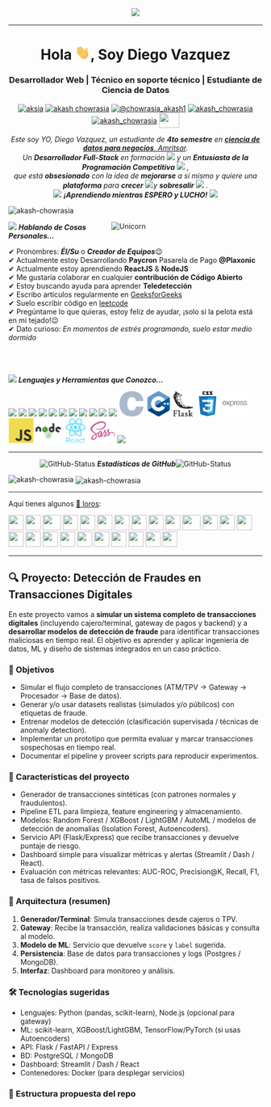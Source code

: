 <p align="center">
  <img src="https://github.com/thompsonemerson/thompsonemerson/raw/master/cover-thompson.png" height="200"/>
</p>
<hr>
<h1 align="center">Hola <img src="https://raw.githubusercontent.com/ABSphreak/ABSphreak/master/gifs/Hi.gif" width="30px">, Soy Diego Vazquez </h1>
<h3 align="center">Desarrollador Web | Técnico en soporte técnico  | Estudiante de Ciencia de Datos</h3>
<p align="center">
<a href="https://www.linkedin.com/in/aksia/" target="blank"><img align="center" src="https://cdn.jsdelivr.net/npm/simple-icons@3.0.1/icons/linkedin.svg" alt="aksia" height="30" width="40" /></a>
<a href="https://www.facebook.com/akash.chowrasia.908/" target="blank"><img align="center" src="https://cdn.jsdelivr.net/npm/simple-icons@3.0.1/icons/facebook.svg" alt="akash chowrasia" height="30" width="40" /></a>
<a href="https://www.hackerrank.com/@chowrasia_akash1" target="blank"><img align="center" src="https://cdn.jsdelivr.net/npm/simple-icons@3.0.1/icons/hackerrank.svg" alt="@chowrasia_akash1" height="30" width="40" /></a>
<a href="https://leetcode.com/Akash_Chowrasia/" target="blank"><img align="center" src="https://cdn.jsdelivr.net/npm/simple-icons@3.0.1/icons/leetcode.svg" alt="akash_chowrasia" height="30" width="40" /></a>
<a href="https://auth.geeksforgeeks.org/user/akash_chowrasia/profile" target="blank"><img align="center" src="https://cdn.jsdelivr.net/npm/simple-icons@3.0.1/icons/geeksforgeeks.svg" alt="akash_chowrasia" height="30" width="40" /></a>
 <a href = "mailto: chowrasia.akash08@gmail.com"><img align="center" src="https://simpleicons.org/icons/gmail.svg" height="30" width="40" /></a>
</p>

<p align="center">
  <em>
    Este soy YO, Diego Vazquez, un estudiante de <b>4to semestre</b> en <a href="https://www.acetamritsar.ac.in/"> <b>ciencia de datos para negocios</b>, Amritsar</a>. <br>
    Un <b>Desarrollador Full-Stack</b> en formación <img src="https://github.com/TheDudeThatCode/TheDudeThatCode/blob/master/Assets/Developer.gif" width="30px"> y un <b>Entusiasta de la Programación Competitiva</b>&nbsp;<img src="https://github.com/TheDudeThatCode/TheDudeThatCode/blob/master/Assets/Designer.gif" width="36px">&nbsp,<br>que está <b>obsesionado</b>
    con la idea de <b>mejorarse</b> a sí mismo y quiere una <b>plataforma</b> para 
    <b>crecer</b> <img src="https://github.com/TheDudeThatCode/TheDudeThatCode/blob/master/Assets/Rocket.gif" width="18px">y 
    <b>sobresalir</b> <img src="https://github.com/TheDudeThatCode/TheDudeThatCode/blob/master/Assets/Medal.gif" width="20px">&nbsp.
  </em> 
  <br>
  <img src="https://media.giphy.com/media/VgCDAzcKvsR6OM0uWg/giphy.gif" width="50" /> <b><i>¡Aprendiendo mientras ESPERO y LUCHO!</i></b> <img src="https://media.giphy.com/media/7j2hfyeVcDtf2/giphy.gif" width="50" />
</p>

<p align="left"> <img src="https://komarev.com/ghpvc/?username=akash-chowrasia&label=Vistas%20del%20perfil&color=0e75b6&style=flat" alt="akash-chowrasia" /> </p>
<img align="right" width=300px alt="Unicorn" src="https://media.giphy.com/media/3ohs4BSacFKI7A717y/giphy.gif" />

<img src="https://media.giphy.com/media/ObNTw8Uzwy6KQ/giphy.gif" width="30px">&nbsp;***Hablando de Cosas Personales...***

✔ Pronombres: ***Él/Su*** o ***Creador de Equipos***😉 <br>
✔ Actualmente estoy Desarrollando **Paycron** Pasarela de Pago **@Plaxonic**<br>
✔ Actualmente estoy aprendiendo **ReactJS** & **NodeJS**<br>
✔ Me gustaría colaborar en cualquier **contribución de Código Abierto**<br>
✔ Estoy buscando ayuda para aprender **Teledetección**<br>
✔ Escribo artículos regularmente en [GeeksforGeeks](https://auth.geeksforgeeks.org/user/akash_chowrasia/articles) <br>
✔ Suelo escribir código en [leetcode](https://leetcode.com/Akash_Chowrasia/) <br>
✔ Pregúntame lo que quieras, estoy feliz de ayudar, ¡solo si la pelota está en mi tejado!😉<br>
✔ Dato curioso: *En momentos de estrés programando, suelo estar medio dormido*<br><br><br><br>

<img src="https://media.giphy.com/media/ObNTw8Uzwy6KQ/giphy.gif" width="30px">&nbsp;***Lenguajes y Herramientas que Conozco...***
<p align="left">
  
  <code><img height="50" src="https://github.com/uannabi/-/blob/master/resource/python-icon.svg"></code>
  <code><img height="50" src="https://github.com/uannabi/-/blob/master/resource/dj.svg"></code>
  <code><img height="50" src="https://github.com/uannabi/-/blob/master/resource/jp.svg"></code>
  <code><img height="50" src="https://github.com/uannabi/-/blob/master/resource/docker-ar21.svg"></code>
  <code><img height="50" src="https://github.com/uannabi/-/blob/master/resource/git.svg"></code>
  <code><img height="50" src="https://github.com/uannabi/-/blob/master/resource/linux-ar21.svg"></code>
  <code><img height="50" src="https://github.com/uannabi/-/blob/master/resource/other/apache_hadoop-ar21.svg"></code>
  <code><img height="50" src="https://github.com/uannabi/-/blob/master/resource/other/mongodb-ar21.svg"></code>
  <code><img height="50" src="https://github.com/uannabi/-/blob/master/resource/other/sqlite-ar21.svg"></code>
  <code><img height="50" src="https://github.com/uannabi/-/blob/master/resource/other/mysql-ar21.svg"></code>
  <code><img height="50" src="https://github.com/uannabi/-/blob/master/resource/other/postgresql-ar21.svg"></code>
  <code><img height="50" src="https://raw.githubusercontent.com/devicons/devicon/master/icons/c/c-original.svg"></code>
  <code><img height="50" src="https://raw.githubusercontent.com/devicons/devicon/master/icons/cplusplus/cplusplus-original.svg"></code>
  <code><img height="50" src="https://github.com/Akash-chowrasia/Akash-chowrasia/blob/main/images/flask.svg"></code>
  <code><img height="50" src="https://raw.githubusercontent.com/devicons/devicon/master/icons/css3/css3-original-wordmark.svg"></code>
  <code><img height="50" src="https://raw.githubusercontent.com/devicons/devicon/master/icons/express/express-original-wordmark.svg"></code>
  <code><img height="50" src="https://raw.githubusercontent.com/devicons/devicon/master/icons/javascript/javascript-original.svg"></code>
  <code><img height="50" src="https://raw.githubusercontent.com/devicons/devicon/master/icons/nodejs/nodejs-original-wordmark.svg"></code>
  <code><img height="50" src="https://raw.githubusercontent.com/devicons/devicon/master/icons/react/react-original-wordmark.svg"></code>
  <code><img height="50" src="https://raw.githubusercontent.com/devicons/devicon/master/icons/sass/sass-original.svg"></code>
  <code><img height="50" src="https://raw.githubusercontent.com/detain/svg-logos/780f25886640cef088af994181646db2f6b1a3f8/svg/selenium-logo.svg"></code>
</p>

<hr>

<p align="center">
 <img src="https://media.giphy.com/media/8UHRm5oY4k4FDxq5QG/giphy.gif" width="30px" alt="GitHub-Status"/>&nbsp;<i><b>Estadísticas de GitHub</b></i><img src="https://media.giphy.com/media/8UHRm5oY4k4FDxq5QG/giphy.gif" width="30px" alt="GitHub-Status"/></p>
<p><img align="left" src="https://github-readme-stats.vercel.app/api/top-langs?username=akash-chowrasia&show_icons=true&locale=en&layout=compact" alt="akash-chowrasia" /></p>

<p>&nbsp;<img align="center" src="https://github-readme-stats.vercel.app/api?username=akash-chowrasia&show_icons=true&locale=en" alt="akash-chowrasia" width="410" /></p>

<hr>

Aquí tienes algunos [🦜 loros](https://cultofthepartyparrot.com):

<div>
    <img src="https://cultofthepartyparrot.com/parrots/hd/githubparrot.gif" width="30" height="30"/>
    <img src="https://cultofthepartyparrot.com/flags/hd/indiaparrot.gif" width="30" height="30"/>
    <img src="https://cultofthepartyparrot.com/parrots/asyncparrot.gif" width="36" height="30"/>
    <img src="https://cultofthepartyparrot.com/parrots/exceptionallyfastparrot.gif" width="30" height="30"/>
    <img src="https://cultofthepartyparrot.com/parrots/hd/60fpsparrot.gif" width="30" height="30"/>
    <img src="https://cultofthepartyparrot.com/parrots/hd/jumpingparrot.gif" width="30" height="30"/>
    <img src="https://cultofthepartyparrot.com/parrots/hd/opensourceparrot.gif" width="30" height="30"/>
    <img src="https://cultofthepartyparrot.com/parrots/hd/dealwithitnowparrot.gif" width="30" height="30"/>
    <img src="https://cultofthepartyparrot.com/parrots/hd/hypnoparrotlight.gif" width="30" height="30"/>
    <img src="https://cultofthepartyparrot.com/parrots/databaseparrot.gif" width="30" height="30"/>
    <img src="https://cultofthepartyparrot.com/parrots/fixparrot.gif" width="36" height="30"/>
    <img src="https://cultofthepartyparrot.com/parrots/hd/laptop_parrot.gif" width="30" height="30"/>
    <img src="https://cultofthepartyparrot.com/parrots/hd/spinningparrot.gif" width="30" height="30"/>
    <img src="https://cultofthepartyparrot.com/parrots/hd/levitationparrot.gif" width="30" height="30"/>
    <img src="https://cultofthepartyparrot.com/parrots/hd/meldparrot.gif" width="30" height="30"/>
    <img src="https://cultofthepartyparrot.com/parrots/slomoparrot.gif" width="30" height="30"/>
    <img src="https://cultofthepartyparrot.com/parrots/hd/moonwalkingparrot.gif" width="30" height="30"/>
    <img src="https://cultofthepartyparrot.com/parrots/hd/stableparrot.gif" width="30" height="30"/>
    <img src="https://cultofthepartyparrot.com/parrots/hd/scienceparrot.gif" width="30" height="30"/>
    <img src="https://cultofthepartyparrot.com/parrots/hd/pirateparrot.gif" width="30" height="30"/>
    <img src="https://cultofthepartyparrot.com/parrots/hd/footballparrot.gif" width="30" height="30"/>
    <img src="https://cultofthepartyparrot.com/parrots/hd/illuminatiparrot.gif" width="30" height="30"/>
    <img src="https://cultofthepartyparrot.com/parrots/hd/hypnoparrotdark.gif" width="30" height="30"/>
    <img src="https://cultofthepartyparrot.com/parrots/hd/mustacheparrot.gif" width="30" height="30"/>
</div>

<hr>

## 🔍 Proyecto: Detección de Fraudes en Transacciones Digitales

En este proyecto vamos a **simular un sistema completo de transacciones digitales** (incluyendo cajero/terminal, gateway de pagos y backend) y a **desarrollar modelos de detección de fraude** para identificar transacciones maliciosas en tiempo real. El objetivo es aprender y aplicar ingeniería de datos, ML y diseño de sistemas integrados en un caso práctico.

### 🎯 Objetivos
- Simular el flujo completo de transacciones (ATM/TPV → Gateway → Procesador → Base de datos).
- Generar y/o usar datasets realistas (simulados y/o públicos) con etiquetas de fraude.
- Entrenar modelos de detección (clasificación supervisada / técnicas de anomaly detection).
- Implementar un prototipo que permita evaluar y marcar transacciones sospechosas en tiempo real.
- Documentar el pipeline y proveer scripts para reproducir experimentos.

### 🚀 Características del proyecto
- Generador de transacciones sintéticas (con patrones normales y fraudulentos).
- Pipeline ETL para limpieza, feature engineering y almacenamiento.
- Modelos: Random Forest / XGBoost / LightGBM / AutoML / modelos de detección de anomalías (Isolation Forest, Autoencoders).
- Servicio API (Flask/Express) que recibe transacciones y devuelve puntaje de riesgo.
- Dashboard simple para visualizar métricas y alertas (Streamlit / Dash / React).
- Evaluación con métricas relevantes: AUC-ROC, Precision@K, Recall, F1, tasa de falsos positivos.

### 🧱 Arquitectura (resumen)
1. **Generador/Terminal**: Simula transacciones desde cajeros o TPV.
2. **Gateway**: Recibe la transacción, realiza validaciones básicas y consulta al modelo.
3. **Modelo de ML**: Servicio que devuelve `score` y `label` sugerida.
4. **Persistencia**: Base de datos para transacciones y logs (Postgres / MongoDB).
5. **Interfaz**: Dashboard para monitoreo y análisis.

### 🛠 Tecnologías sugeridas
- Lenguajes: Python (pandas, scikit-learn), Node.js (opcional para gateway)
- ML: scikit-learn, XGBoost/LightGBM, TensorFlow/PyTorch (si usas Autoencoders)
- API: Flask / FastAPI / Express
- BD: PostgreSQL / MongoDB
- Dashboard: Streamlit / Dash / React
- Contenedores: Docker (para desplegar servicios)

### 📁 Estructura propuesta del repo
